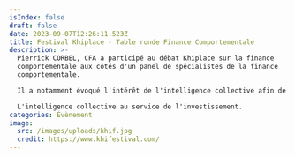 ```yaml
---
isIndex: false
draft: false
date: 2023-09-07T12:26:11.523Z
title: Festival Khiplace - Table ronde Finance Comportementale
description: >-
  Pierrick CORBEL, CFA a participé au débat Khiplace sur la finance
  comportementale aux côtés d'un panel de spécialistes de la finance
  comportementale.

  Il a notamment évoqué l'intérêt de l'intelligence collective afin de limiter les biais cognitifs naturellement présents au seins d'une gestion.

  L'intelligence collective au service de l'investissement.
categories: Évènement
image:
  src: /images/uploads/khif.jpg
  credit: https://www.khifestival.com/
---
```

